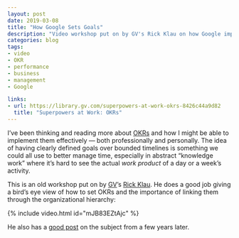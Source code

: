 ```yaml
---
layout: post
date: 2019-03-08
title: "How Google Sets Goals"
description: "Video workshop put on by GV's Rick Klau on how Google implements OKRs."
categories: blog
tags:
- video
- OKR
- performance
- business
- management
- Google

links:
- url: https://library.gv.com/superpowers-at-work-okrs-8426c44a9d82
  title: "Superpowers at Work: OKRs"
---
```


I’ve been thinking and reading more about [OKRs](https://en.wikipedia.org/wiki/OKR "OKRs") and how I might be able to implement them effectively — both professionally and personally. The idea of having clearly defined goals over bounded timelines is something we could all use to better manage time, especially in abstract “knowledge work” where it’s hard to see the actual _work product_ of a day or a week’s activity.

This is an old workshop put on by [GV](https://www.gv.com/ "GV")’s [Rick Klau](https://twitter.com/rklau "Rick Klau on Twitter"). He does a good job giving a bird’s eye view of how to set OKRs and the importance of linking them through the organizational hierarchy:

{% include video.html id="mJB83EZtAjc" %}

He also has a [good post](https://library.gv.com/superpowers-at-work-okrs-8426c44a9d82 "Superpowers at Work: OKRs") on the subject from a few years later.

